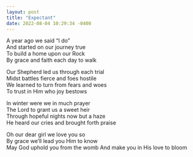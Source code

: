 ```yaml
---
layout: post
title: "Expectant"
date: 2022-08-04 10:29:34 -0400
---
```


A year ago we said “I do”  
And started on our journey true  
To build a home upon our Rock  
By grace and faith each day to walk  

Our Shepherd led us through each trial  
Midst battles fierce and foes hostile  
We learned to turn from fears and woes  
To trust in Him who joy bestows   

In winter were we in much prayer  
The Lord to grant us a sweet heir  
Through hopeful nights now but a haze  
He heard our cries and brought forth praise  

Oh our dear girl we love you so  
By grace we’ll lead you Him to know  
May God uphold you from the womb
And make you in His love to bloom  

